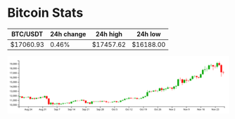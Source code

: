 # Bitcoin Stats

BTC/USDT|24h change|24h high|24h low|
|---|---|---|---|
|$17060.93|0.46%|$17457.62|$16188.00|

<img src="./chart.svg">
